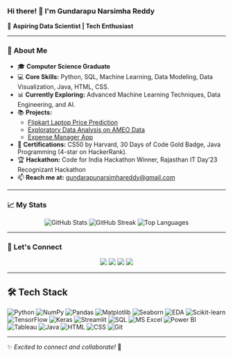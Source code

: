 ### Hi there! 👋 I'm **Gundarapu Narsimha Reddy**

🚀 **Aspiring Data Scientist | Tech Enthusiast**


---

### 🌟 **About Me**
- 🎓 **Computer Science Graduate**
- 💻 **Core Skills:** Python, SQL, Machine Learning, Data Modeling, Data Visualization, Java, HTML, CSS.
- 📊 **Currently Exploring:** Advanced Machine Learning Techniques, Data Engineering, and AI.
- 📚 **Projects:**
   - [Flipkart Laptop Price Prediction](https://narsimha1202-laptop-price-prediction-main-ooaqtv.streamlit.app)
   - [Exploratory Data Analysis on AMEO Data](https://github.com/Narsimha1202/Exploratory-Data-Analysis-on-AMEO-data)
   - [Expense Manager App](https://expense-tracker-app-lake.vercel.app)
- 🧠 **Certifications:** CS50 by Harvard, 30 Days of Code Gold Badge, Java Programming (4-star on HackerRank).
- 🏆 **Hackathon:** Code for India Hackathon Winner, Rajasthan IT Day’23 Recognizant Hackathon
- 📫 **Reach me at:** gundarapunarsimhareddy@gmail.com

---

### 📈 **My Stats**
<p align="center">
  <img src="https://github-readme-stats.vercel.app/api?username=narsimha1202&show_icons=true&theme=radical" alt="GitHub Stats">
  <img src="https://github-readme-streak-stats.herokuapp.com/?user=narsimha1202&theme=radical" alt="GitHub Streak">
  <img src="https://github-readme-stats.vercel.app/api/top-langs/?username=narsimha1202&layout=compact&theme=radical" alt="Top Languages">
</p>

---

### 🤝 **Let's Connect**
<p align="center">
  <a href="www.linkedin.com/in/narsimha-reddy-1202v8" target="_blank"><img src="https://img.shields.io/badge/LinkedIn-0077B5?style=for-the-badge&logo=linkedin&logoColor=white" /></a>
  <a href="https://twitter.com/narsimharedd12" target="_blank"><img src="https://img.shields.io/badge/Twitter-1DA1F2?style=for-the-badge&logo=twitter&logoColor=white" /></a>
  <a href="https://medium.com/@gundarapunarsimhareddy" target="_blank"><img src="https://img.shields.io/badge/Medium-000000?style=for-the-badge&logo=medium&logoColor=white" /></a>
  <a href="https://instagram.com/_narsimha.reddy" target="_blank"><img src="https://img.shields.io/badge/Instagram-E4405F?style=for-the-badge&logo=instagram&logoColor=white" /></a>
</p>

---

<!-- 🛠 Tech Stacks -->
## 🛠️ **Tech Stack**

![Python](https://img.shields.io/badge/-Python-000?&logo=Python)
![NumPy](https://img.shields.io/badge/-NumPy-000?&logo=NumPy&logoColor=013243)
![Pandas](https://img.shields.io/badge/-Pandas-000?&logo=Pandas&logoColor=150458)
![Matplotlib](https://img.shields.io/badge/-Matplotlib-000?&logo=Matplotlib&logoColor=black)
![Seaborn](https://img.shields.io/badge/-Seaborn-000?&logo=Seaborn&logoColor=008080)
![EDA](https://img.shields.io/badge/-EDA-000?&logo=EDA&logoColor=blue)
![Scikit-learn](https://img.shields.io/badge/-Scikit%20Learn-000?&logo=scikit-learn&logoColor=F7931E)
![TensorFlow](https://img.shields.io/badge/-TensorFlow-000?&logo=TensorFlow&logoColor=FF6F00)
![Keras](https://img.shields.io/badge/-Keras-000?&logo=Keras&logoColor=D00000)
![Streamlit](https://img.shields.io/badge/-Streamlit-000?&logo=Streamlit&logoColor=FF4B4B)
![SQL](https://img.shields.io/badge/-SQL-000?&logo=MySQL&logoColor=white)
![MS Excel](https://img.shields.io/badge/-MS%20Excel-000?&logo=Microsoft-Excel&logoColor=217346)
![Power BI](https://img.shields.io/badge/-Power%20BI-000?&logo=Power-BI&logoColor=F2C811)
![Tableau](https://img.shields.io/badge/-Tableau-000?&logo=Tableau&logoColor=E97627)
![Java](https://img.shields.io/badge/-Java-000?&logo=Java&logoColor=007396)
![HTML](https://img.shields.io/badge/-HTML-000?&logo=HTML5&logoColor=E34F26)
![CSS](https://img.shields.io/badge/-CSS-000?&logo=CSS3&logoColor=1572B6)
![Git](https://img.shields.io/badge/-Git-000?&logo=Git&logoColor=F05032)


---

✨ _Excited to connect and collaborate!_ 🚀
